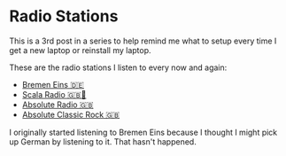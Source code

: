 # Radio Stations

This is a 3rd post in a series to help remind me what to setup every time I get
a new laptop or reinstall my laptop.

These are the radio stations I listen to every now and again:

- [Bremen Eins 🇩🇪](https://rb-bremeneins-live.cast.addradio.de/rb/bremeneins/live/mp3/128/stream.mp3)
- [Scala Radio 🇬🇧🎻](https://stream-mz.planetradio.co.uk/scalahigh.aac)
- [Absolute Radio 🇬🇧](https://stream-ar.planetradio.co.uk/absoluteradiohigh.aac)
- [Absolute Classic Rock 🇬🇧](https://stream-ar.planetradio.co.uk/absoluteclassicrockhigh.aac)

I originally started listening to Bremen Eins because I thought I might pick up
German by listening to it. That hasn't happened.
